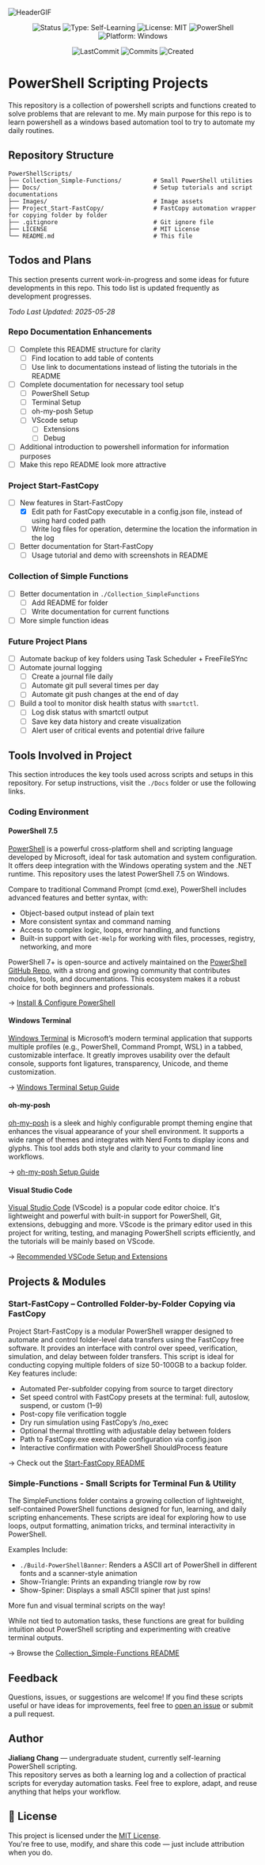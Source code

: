 <!-- markdownlint-disable-next-line MD041 -->
![HeaderGIF](./Images/WindowsTerminal_7DcFt7URrF.gif)

<!-- markdownlint-disable-next-line MD033 -->
<div align="center">

<!-- First row -->

![Status](https://img.shields.io/badge/Status-WorkInProgress-yellow) ![Type: Self-Learning](https://img.shields.io/badge/Type-Self--Learning-blueviolet) ![License: MIT](https://img.shields.io/badge/License-MIT-green.svg) ![PowerShell](https://img.shields.io/badge/Shell-PowerShell-blue) ![Platform: Windows](https://img.shields.io/badge/Platform-Windows-lightgrey)

<!-- Second row -->

![LastCommit](https://img.shields.io/github/last-commit/Alexander-556/PowerShellScripts) ![Commits](https://img.shields.io/github/commit-activity/w/Alexander-556/PowerShellScripts) ![Created](https://img.shields.io/github/created-at/Alexander-556/PowerShellScripts)

</div>

# PowerShell Scripting Projects

This repository is a collection of powershell scripts and functions created to solve problems that are relevant to me. My main purpose for this repo is to learn powershell as a windows based automation tool to try to automate my daily routines.

## Repository Structure

```pgsql
PowerShellScripts/
├── Collection_Simple-Functions/         # Small PowerShell utilities
├── Docs/                                # Setup tutorials and script documentations
├── Images/                              # Image assets
├── Project_Start-FastCopy/              # FastCopy automation wrapper for copying folder by folder
├── .gitignore                           # Git ignore file
├── LICENSE                              # MIT License
└── README.md                            # This file
```

## Todos and Plans

This section presents current work-in-progress and some ideas for future developments in this repo. This todo list is updated frequently as development progresses.

<!-- markdownlint-disable-next-line MD036 -->
_Todo Last Updated: 2025-05-28_

### Repo Documentation Enhancements

- [ ] Complete this README structure for clarity
  - [ ] Find location to add table of contents
  - [ ] Use link to documentations instead of listing the tutorials in the README
- [ ] Complete documentation for necessary tool setup
  - [ ] PowerShell Setup
  - [ ] Terminal Setup
  - [ ] oh-my-posh Setup
  - [ ] VScode setup
    - [ ] Extensions
    - [ ] Debug
- [ ] Additional introduction to powershell information for information purposes
- [ ] Make this repo README look more attractive

### Project Start-FastCopy

- [ ] New features in Start-FastCopy
  - [x] Edit path for FastCopy executable in a config.json file, instead of using hard coded path
  - [ ] Write log files for operation, determine the location the information in the log
- [ ] Better documentation for Start-FastCopy
  - [ ] Usage tutorial and demo with screenshots in README

### Collection of Simple Functions

- [ ] Better documentation in `./Collection_SimpleFunctions`
  - [ ] Add README for folder
  - [ ] Write documentation for current functions
- [ ] More simple function ideas

### Future Project Plans

- [ ] Automate backup of key folders using Task Scheduler + FreeFileSYnc
- [ ] Automate journal logging
  - [ ] Create a journal file daily
  - [ ] Automate git pull several times per day
  - [ ] Automate git push changes at the end of day
- [ ] Build a tool to monitor disk health status with `smartctl`.
  - [ ] Log disk status with smartctl output
  - [ ] Save key data history and create visualization
  - [ ] Alert user of critical events and potential drive failure

## Tools Involved in Project

This section introduces the key tools used across scripts and setups in this repository. For setup instructions, visit the `./Docs` folder or use the following links.

### Coding Environment

#### PowerShell 7.5

[PowerShell](https://learn.microsoft.com/en-us/powershell/) is a powerful cross-platform shell and scripting language developed by Microsoft, ideal for task automation and system configuration. It offers deep integration with the Windows operating system and the .NET runtime. This repository uses the latest PowerShell 7.5 on Windows.  

Compare to traditional  Command Prompt (cmd.exe), PowerShell includes advanced features and better syntax, with:

- Object-based output instead of plain text
- More consistent syntax and command naming
- Access to complex logic, loops, error handling, and functions
- Built-in support with `Get-Help` for working with files, processes, registry, networking, and more

PowerShell 7+ is open-source and actively maintained on the [PowerShell GitHub Repo](https://github.com/PowerShell/PowerShell/tree/master), with a strong and growing community that contributes modules, tools, and documentations. This ecosystem makes it a robust choice for both beginners and professionals.

→ [Install & Configure PowerShell](./Docs/PowerShell_Setup.md)

#### Windows Terminal

[Windows Terminal](https://learn.microsoft.com/en-us/windows/terminal/) is Microsoft’s modern terminal application that supports multiple profiles (e.g., PowerShell, Command Prompt, WSL) in a tabbed, customizable interface. It greatly improves usability over the default console, supports font ligatures, transparency, Unicode, and theme customization.

→ [Windows Terminal Setup Guide](./Docs/PowerShell_Setup.md)

#### oh-my-posh

[oh-my-posh](https://ohmyposh.dev) is a sleek and highly configurable prompt theming engine that enhances the visual appearance of your shell environment. It supports a wide range of themes and integrates with Nerd Fonts to display icons and glyphs. This tool adds both style and clarity to your command line workflows.

→ [oh-my-posh Setup Guide](./Docs/oh-my-posh_Setup.md)

#### Visual Studio Code

[Visual Studio Code](https://code.visualstudio.com) (VScode) is a popular code editor choice. It's lightweight and powerful with built-in support for PowerShell, Git, extensions, debugging and more. VScode is the primary editor used in this project for writing, testing, and managing PowerShell scripts efficiently, and the tutorials will be mainly based on VScode.

→ [Recommended VSCode Setup and Extensions](./Docs/VScode_Setup.md)

## Projects & Modules

### Start-FastCopy – Controlled Folder-by-Folder Copying via FastCopy

Project Start-FastCopy is a modular PowerShell wrapper designed to automate and control folder-level data transfers using the FastCopy free software. It provides an interface with control over speed, verification, simulation, and delay between folder transfers. This script is ideal for conducting copying multiple folders of size 50-100GB to a backup folder. Key features include:

- Automated Per-subfolder copying from source to target directory
- Set speed control with FastCopy presets at the terminal: full, autoslow, suspend, or custom (1–9)
- Post-copy file verification toggle
- Dry run simulation using FastCopy’s /no_exec
- Optional thermal throttling with adjustable delay between folders
- Path to FastCopy.exe executable configuration via config.json
- Interactive confirmation with PowerShell ShouldProcess feature

→ Check out the [Start-FastCopy README](./Project_Start-FastCopy/README.md)

### Simple-Functions - Small Scripts for Terminal Fun & Utility

The SimpleFunctions folder contains a growing collection of lightweight, self-contained PowerShell functions designed for fun, learning, and daily scripting enhancements. These scripts are ideal for exploring how to use loops, output formatting, animation tricks, and terminal interactivity in PowerShell.

Examples Include:

- `./Build-PowerShellBanner`: Renders a ASCII art of PowerShell in different fonts and a scanner-style animation
- Show-Triangle: Prints an expanding triangle row by row
- Show-Spiner: Displays a small ASCII spiner that just spins!

More fun and visual terminal scripts on the way!

While not tied to automation tasks, these functions are great for building intuition about PowerShell scripting and experimenting with creative terminal outputs.

→ Browse the [Collection_Simple-Functions README](./Collection_Simple-Functions/README.md)

## Feedback

Questions, issues, or suggestions are welcome!
If you find these scripts useful or have ideas for improvements, feel free to [open an issue](https://github.com/Alexander-556/PowerShellScripts/issues) or submit a pull request.

## Author

**Jialiang Chang** — undergraduate student, currently self-learning PowerShell scripting.  
This repository serves as both a learning log and a collection of practical scripts for everyday automation tasks.
Feel free to explore, adapt, and reuse anything that helps your workflow.

## 📄 License

This project is licensed under the [MIT License](LICENSE).  
You're free to use, modify, and share this code — just include attribution when you do.
